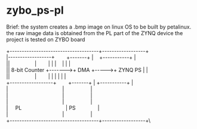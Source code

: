 # zybo_ps-pl
Brief:
the system creates a .bmp image on linux OS to be built by petalinux. the raw image data is obtained from the PL part of the ZYNQ device
the project is tested on ZYBO board

+-------------------------------------+------------------+\
|------------------+        +-------+ |    +-----------+ |\
||                 |        |       | |    |           | |\
|| 8-bit Counter   +------->+ DMA   +----->+  ZYNQ PS  | |\
||                 |        |       | |    |           | |\
+------------------+        +-------+ |    +-----------+ |\
|                                     |                  |\
|                                     |                  |\
|                                     |                  |\
|     PL                              | PS               |\
|                                     |                  |\
+-------------------------------------+------------------+\


